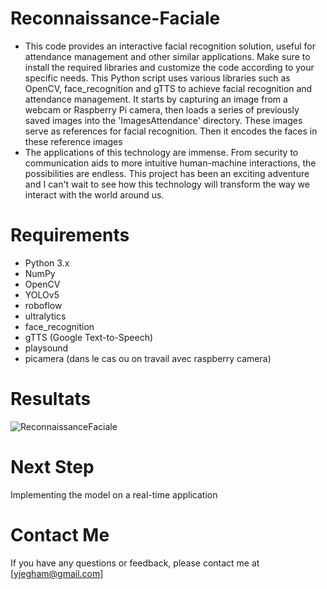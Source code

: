 # Reconnaissance-Faciale
* This code provides an interactive facial recognition solution, useful for attendance management and other similar applications. Make sure to install the required libraries and customize the code according to your specific needs. This Python script uses various libraries such as OpenCV, face_recognition and gTTS to achieve facial recognition and attendance management. It starts by capturing an image from a webcam or Raspberry Pi camera, then loads a series of previously saved images into the 'ImagesAttendance' directory. These images serve as references for facial recognition. Then it encodes the faces in these reference images
* The applications of this technology are immense. From security to communication aids to more intuitive human-machine interactions, the possibilities are endless. This project has been an exciting adventure and I can't wait to see how this technology will transform the way we interact with the world around us.
  
# Requirements
* Python 3.x
* NumPy
* OpenCV
* YOLOv5
* roboflow
* ultralytics
* face_recognition
* gTTS (Google Text-to-Speech)
* playsound
* picamera (dans le cas ou on travail avec raspberry camera)
  
# Resultats

![ReconnaissanceFaciale](https://github.com/Yassine-Jegham/Reconnaissance-Faciale/assets/116890996/4943d434-b2b7-42b2-a826-0f096a91b7ae)

# Next Step 
Implementing the model on a real-time application

# Contact Me
If you have any questions or feedback, please contact me at [yjegham@gmail.com]

